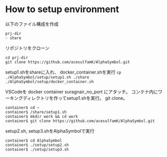 # How to setup environment

以下のファイル構成を作成
```
prj-dir
- share
```
リポジトリをクローン
```
cd prj-dir
git clone https://github.com/acesulfamK/AlphaSymbol.git
```
setup1.shをshareに入れ、
docker_container.shを実行
``
cp ./AlphaSymbol/setup/setup1.sh ./share
./AlphaSymbol/setup/docker_container.sh
``

VSCodeを docker container suragnair_no_port にアタッチ。
コンテナ内にワーキングディレクトリを作ってsetup1.shを実行。
git clone。

```
container$ cd ~
container$ /share/setup1.sh
container$ mkdir work && cd work
container$ git clone https://github.com/acesulfamK/AlphaSymbol.git
```

setup2.sh, setup3.shをAlphaSymbolで実行
```
container$ cd AlphaSymbol
container$ ./setup/setup2.sh
container$ ./setup/setup3.sh
```